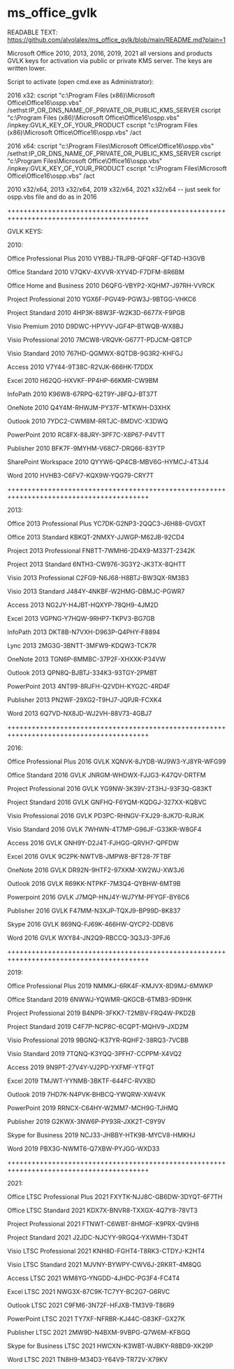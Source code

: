 # ms_office_gvlk

READABLE TEXT: https://github.com/alvolalex/ms_office_gvlk/blob/main/README.md?plain=1

Microsoft Office 2010, 2013, 2016, 2019, 2021 all versions and products GVLK keys for activation via public or private KMS server. 
The keys are written lower.

Script to activate (open cmd.exe as Administrator):

2016 x32:
cscript "c:\Program Files (x86)\Microsoft Office\Office16\ospp.vbs" /sethst:IP_OR_DNS_NAME_OF_PRIVATE_OR_PUBLIC_KMS_SERVER
cscript "c:\Program Files (x86)\Microsoft Office\Office16\ospp.vbs" /inpkey:GVLK_KEY_OF_YOUR_PRODUCT
cscript "c:\Program Files (x86)\Microsoft Office\Office16\ospp.vbs" /act

2016 x64:
cscript "c:\Program Files\Microsoft Office\Office16\ospp.vbs" /sethst:IP_OR_DNS_NAME_OF_PRIVATE_OR_PUBLIC_KMS_SERVER
cscript "c:\Program Files\Microsoft Office\Office16\ospp.vbs" /inpkey:GVLK_KEY_OF_YOUR_PRODUCT
cscript "c:\Program Files\Microsoft Office\Office16\ospp.vbs" /act

2010 x32/x64, 2013 x32/x64, 2019 x32/x64, 2021 x32/x64 -- just seek for ospp.vbs file and do as in 2016

+++++++++++++++++++++++++++++++++++++++++++++++++++++++++++++++++++++++++++++++++++++++++

GVLK KEYS:

2010:

Office Professional Plus 2010
VYBBJ-TRJPB-QFQRF-QFT4D-H3GVB

Office Standard 2010
V7QKV-4XVVR-XYV4D-F7DFM-8R6BM

Office Home and Business 2010
D6QFG-VBYP2-XQHM7-J97RH-VVRCK

Project Professional 2010
YGX6F-PGV49-PGW3J-9BTGG-VHKC6

Project Standard 2010
4HP3K-88W3F-W2K3D-6677X-F9PGB

Visio Premium 2010
D9DWC-HPYVV-JGF4P-BTWQB-WX8BJ

Visio Professional 2010
7MCW8-VRQVK-G677T-PDJCM-Q8TCP

Visio Standard 2010
767HD-QGMWX-8QTDB-9G3R2-KHFGJ

Access 2010
V7Y44-9T38C-R2VJK-666HK-T7DDX

Excel 2010
H62QG-HXVKF-PP4HP-66KMR-CW9BM

InfoPath 2010
K96W8-67RPQ-62T9Y-J8FQJ-BT37T

OneNote 2010
Q4Y4M-RHWJM-PY37F-MTKWH-D3XHX

Outlook 2010
7YDC2-CWM8M-RRTJC-8MDVC-X3DWQ

PowerPoint 2010
RC8FX-88JRY-3PF7C-X8P67-P4VTT

Publisher 2010
BFK7F-9MYHM-V68C7-DRQ66-83YTP

SharePoint Workspace 2010
QYYW6-QP4CB-MBV6G-HYMCJ-4T3J4

Word 2010
HVHB3-C6FV7-KQX9W-YQG79-CRY7T

+++++++++++++++++++++++++++++++++++++++++++++++++++++++++++++++++++++++++++++++++++++++++

2013:

Office 2013 Professional Plus
YC7DK-G2NP3-2QQC3-J6H88-GVGXT

Office 2013 Standard
KBKQT-2NMXY-JJWGP-M62JB-92CD4

Project 2013 Professional
FN8TT-7WMH6-2D4X9-M337T-2342K

Project 2013 Standard
6NTH3-CW976-3G3Y2-JK3TX-8QHTT

Visio 2013 Professional
C2FG9-N6J68-H8BTJ-BW3QX-RM3B3

Visio 2013 Standard
J484Y-4NKBF-W2HMG-DBMJC-PGWR7

Access 2013
NG2JY-H4JBT-HQXYP-78QH9-4JM2D

Excel 2013
VGPNG-Y7HQW-9RHP7-TKPV3-BG7GB

InfoPath 2013
DKT8B-N7VXH-D963P-Q4PHY-F8894

Lync 2013
2MG3G-3BNTT-3MFW9-KDQW3-TCK7R

OneNote 2013
TGN6P-8MMBC-37P2F-XHXXK-P34VW

Outlook 2013
QPN8Q-BJBTJ-334K3-93TGY-2PMBT

PowerPoint 2013
4NT99-8RJFH-Q2VDH-KYG2C-4RD4F

Publisher 2013
PN2WF-29XG2-T9HJ7-JQPJR-FCXK4

Word 2013
6Q7VD-NX8JD-WJ2VH-88V73-4GBJ7


+++++++++++++++++++++++++++++++++++++++++++++++++++++++++++++++++++++++++++++++++++++++++

2016:

Office Professional Plus 2016 GVLK
XQNVK-8JYDB-WJ9W3-YJ8YR-WFG99

Office Standard 2016 GVLK
JNRGM-WHDWX-FJJG3-K47QV-DRTFM

Project Professional 2016 GVLK
YG9NW-3K39V-2T3HJ-93F3Q-G83KT

Project Standard 2016 GVLK
GNFHQ-F6YQM-KQDGJ-327XX-KQBVC

Visio Professional 2016 GVLK
PD3PC-RHNGV-FXJ29-8JK7D-RJRJK

Visio Standard 2016 GVLK
7WHWN-4T7MP-G96JF-G33KR-W8GF4

Access 2016 GVLK
GNH9Y-D2J4T-FJHGG-QRVH7-QPFDW

Excel 2016 GVLK
9C2PK-NWTVB-JMPW8-BFT28-7FTBF

OneNote 2016 GVLK
DR92N-9HTF2-97XKM-XW2WJ-XW3J6

Outlook 2016 GVLK
R69KK-NTPKF-7M3Q4-QYBHW-6MT9B

Powerpoint 2016 GVLK
J7MQP-HNJ4Y-WJ7YM-PFYGF-BY6C6

Publisher 2016 GVLK
F47MM-N3XJP-TQXJ9-BP99D-8K837

Skype 2016 GVLK
869NQ-FJ69K-466HW-QYCP2-DDBV6

Word 2016 GVLK
WXY84-JN2Q9-RBCCQ-3Q3J3-3PFJ6

+++++++++++++++++++++++++++++++++++++++++++++++++++++++++++++++++++++++++++++++++++++++++

2019:

Office Professional Plus 2019
NMMKJ-6RK4F-KMJVX-8D9MJ-6MWKP

Office Standard 2019
6NWWJ-YQWMR-QKGCB-6TMB3-9D9HK

Project Professional 2019
B4NPR-3FKK7-T2MBV-FRQ4W-PKD2B

Project Standard 2019
C4F7P-NCP8C-6CQPT-MQHV9-JXD2M

Visio Professional 2019
9BGNQ-K37YR-RQHF2-38RQ3-7VCBB

Visio Standard 2019
7TQNQ-K3YQQ-3PFH7-CCPPM-X4VQ2

Access 2019
9N9PT-27V4Y-VJ2PD-YXFMF-YTFQT

Excel 2019
TMJWT-YYNMB-3BKTF-644FC-RVXBD

Outlook 2019
7HD7K-N4PVK-BHBCQ-YWQRW-XW4VK

PowerPoint 2019
RRNCX-C64HY-W2MM7-MCH9G-TJHMQ

Publisher 2019
G2KWX-3NW6P-PY93R-JXK2T-C9Y9V

Skype for Business 2019
NCJ33-JHBBY-HTK98-MYCV8-HMKHJ

Word 2019
PBX3G-NWMT6-Q7XBW-PYJGG-WXD33

+++++++++++++++++++++++++++++++++++++++++++++++++++++++++++++++++++++++++++++++++++++++++

2021:

Office LTSC Professional Plus 2021
FXYTK-NJJ8C-GB6DW-3DYQT-6F7TH

Office LTSC Standard 2021
KDX7X-BNVR8-TXXGX-4Q7Y8-78VT3

Project Professional 2021
FTNWT-C6WBT-8HMGF-K9PRX-QV9H8

Project Standard 2021
J2JDC-NJCYY-9RGQ4-YXWMH-T3D4T

Visio LTSC Professional 2021
KNH8D-FGHT4-T8RK3-CTDYJ-K2HT4

Visio LTSC Standard 2021
MJVNY-BYWPY-CWV6J-2RKRT-4M8QG

Access LTSC 2021
WM8YG-YNGDD-4JHDC-PG3F4-FC4T4

Excel LTSC 2021
NWG3X-87C9K-TC7YY-BC2G7-G6RVC

Outlook LTSC 2021
C9FM6-3N72F-HFJXB-TM3V9-T86R9

PowerPoint LTSC 2021
TY7XF-NFRBR-KJ44C-G83KF-GX27K

Publisher LTSC 2021
2MW9D-N4BXM-9VBPG-Q7W6M-KFBGQ

Skype for Business LTSC 2021
HWCXN-K3WBT-WJBKY-R8BD9-XK29P

Word LTSC 2021
TN8H9-M34D3-Y64V9-TR72V-X79KV
